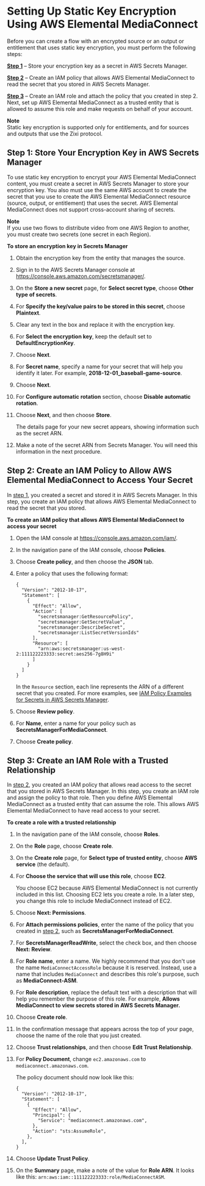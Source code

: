 # Setting Up Static Key Encryption Using AWS Elemental MediaConnect<a name="encryption-static-key-set-up"></a>

Before you can create a flow with an encrypted source or an output or entitlement that uses static key encryption, you must perform the following steps:

**[Step 1](#encryption-static-key-set-up-store-key)** – Store your encryption key as a secret in AWS Secrets Manager\.

**[Step 2](#encryption-static-key-set-up-create-iam-policy)** – Create an IAM policy that allows AWS Elemental MediaConnect to read the secret that you stored in AWS Secrets Manager\.

**[Step 3](#encryption-static-key-set-up-create-iam-role)** – Create an IAM role and attach the policy that you created in step 2\. Next, set up AWS Elemental MediaConnect as a trusted entity that is allowed to assume this role and make requests on behalf of your account\.

**Note**  
Static key encryption is supported only for entitlements, and for sources and outputs that use the Zixi protocol\.

## Step 1: Store Your Encryption Key in AWS Secrets Manager<a name="encryption-static-key-set-up-store-key"></a>

To use static key encryption to encrypt your AWS Elemental MediaConnect content, you must create a secret in AWS Secrets Manager to store your encryption key\. You also must use the same AWS account to create the secret that you use to create the AWS Elemental MediaConnect resource \(source, output, or entitlement\) that uses the secret\. AWS Elemental MediaConnect does not support cross\-account sharing of secrets\.

**Note**  
 If you use two flows to distribute video from one AWS Region to another, you must create two secrets \(one secret in each Region\)\. 

**To store an encryption key in Secrets Manager**

1. Obtain the encryption key from the entity that manages the source\.

1. Sign in to the AWS Secrets Manager console at [https://console\.aws\.amazon\.com/secretsmanager/](https://console.aws.amazon.com/secretsmanager/)\.

1. On the **Store a new secret** page, for **Select secret type**, choose **Other type of secrets**\.

1. For **Specify the key/value pairs to be stored in this secret**, choose **Plaintext**\.

1. Clear any text in the box and replace it with the encryption key\.

1. For **Select the encryption key**, keep the default set to **DefaultEncryptionKey**\.

1. Choose **Next**\.

1. For **Secret name**, specify a name for your secret that will help you identify it later\. For example, **2018\-12\-01\_baseball\-game\-source**\.

1. Choose **Next**\.

1. For **Configure automatic rotation** section, choose **Disable automatic rotation**\. 

1. Choose **Next**, and then choose **Store**\.

   The details page for your new secret appears, showing information such as the secret ARN\.

1. Make a note of the secret ARN from Secrets Manager\. You will need this information in the next procedure\.

## Step 2: Create an IAM Policy to Allow AWS Elemental MediaConnect to Access Your Secret<a name="encryption-static-key-set-up-create-iam-policy"></a>

In [step 1](#encryption-static-key-set-up-store-key), you created a secret and stored it in AWS Secrets Manager\. In this step, you create an IAM policy that allows AWS Elemental MediaConnect to read the secret that you stored\.

**To create an IAM policy that allows AWS Elemental MediaConnect to access your secret**

1. Open the IAM console at [https://console\.aws\.amazon\.com/iam/](https://console.aws.amazon.com/iam/)\.

1. In the navigation pane of the IAM console, choose **Policies**\.

1. Choose **Create policy**, and then choose the **JSON** tab\.

1. Enter a policy that uses the following format:

   ```
   {
     "Version": "2012-10-17",
     "Statement": [
       {
         "Effect": "Allow",
         "Action": [
           "secretsmanager:GetResourcePolicy",
           "secretsmanager:GetSecretValue",
           "secretsmanager:DescribeSecret",
           "secretsmanager:ListSecretVersionIds"
         ],
         "Resource": [
           "arn:aws:secretsmanager:us-west-2:111122223333:secret:aes256-7g8H9i"
         ]
       }
     ]
   }
   ```

   In the `Resource` section, each line represents the ARN of a different secret that you created\. For more examples, see [IAM Policy Examples for Secrets in AWS Secrets Manager](iam-policy-examples-asm-secrets.md)\.

1. Choose **Review policy**\.

1. For **Name**, enter a name for your policy such as **SecretsManagerForMediaConnect**\.

1. Choose **Create policy**\.

## Step 3: Create an IAM Role with a Trusted Relationship<a name="encryption-static-key-set-up-create-iam-role"></a>

In [step 2](#encryption-static-key-set-up-create-iam-policy), you created an IAM policy that allows read access to the secret that you stored in AWS Secrets Manager\. In this step, you create an IAM role and assign the policy to that role\. Then you define AWS Elemental MediaConnect as a trusted entity that can assume the role\. This allows AWS Elemental MediaConnect to have read access to your secret\.

**To create a role with a trusted relationship**

1. In the navigation pane of the IAM console, choose **Roles**\.

1. On the **Role** page, choose **Create role**\. 

1. On the **Create role** page, for **Select type of trusted entity**, choose **AWS service** \(the default\)\.

1. For **Choose the service that will use this role**, choose **EC2**\. 

   You choose EC2 because AWS Elemental MediaConnect is not currently included in this list\. Choosing EC2 lets you create a role\. In a later step, you change this role to include MediaConnect instead of EC2\.

1. Choose **Next: Permissions**\.

1. For **Attach permissions policies**, enter the name of the policy that you created in [step 2](#encryption-static-key-set-up-create-iam-policy), such as **SecretsManagerForMediaConnect**\. 

1. For **SecretsManagerReadWrite**, select the check box, and then choose **Next: Review**\.

1. For **Role name**, enter a name\. We highly recommend that you don't use the name `MediaConnectAccessRole` because it is reserved\. Instead, use a name that includes `MediaConnect` and describes this role's purpose, such as **MediaConnect\-ASM**\.

1. For **Role description**, replace the default text with a description that will help you remember the purpose of this role\. For example, **Allows MediaConnect to view secrets stored in AWS Secrets Manager\.**

1. Choose **Create role**\.

1. In the confirmation message that appears across the top of your page, choose the name of the role that you just created\.

1. Choose **Trust relationships**, and then choose **Edit Trust Relationship**\.

1. For **Policy Document**, change `ec2.amazonaws.com` to `mediaconnect.amazonaws.com`\. 

   The policy document should now look like this: 

   ```
   {
     "Version": "2012-10-17",
     "Statement": [
       {
         "Effect": "Allow",
         "Principal": {
           "Service": "mediaconnect.amazonaws.com",
         },
         "Action": "sts:AssumeRole",
       },
     ],
   }
   ```

1. Choose **Update Trust Policy**\.

1. On the **Summary** page, make a note of the value for **Role ARN**\. It looks like this: `arn:aws:iam::111122223333:role/MediaConnectASM`\.